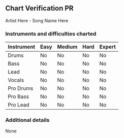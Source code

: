 ## Chart Verification PR

<!-- Here you should change these to the artist and song names. -->

Artist Here - Song Name Here

<!-- If possible, upload the album art below. -->

### Instruments and difficulties charted

<!-- Denote all difficulties and charts you have charted, so it's easier 
for the verifiers to verify the chart.
You can do this by changing "No" to "Yes", if you charted it. -->

| Instrument     | Easy     | Medium    | Hard      | Expert       |
| -------------- | -------- | --------- | --------- | ------------ |
| Drums          | No       | No        | No        | No           |
| Bass           | No       | No        | No        | No           |
| Lead           | No       | No        | No        | No           |
| Vocals         | No       | No        | No        | No           |
| Pro Drums      | No       | No        | No        | No           |
| Pro Bass       | No       | No        | No        | No           |
| Pro Lead       | No       | No        | No        | No           |

### Additional details

<!-- If there are any details about your chart, like for example:
intentionally placed invalid chords, no lifts or something else,
you can specify below to make the verifier aware of it. -->

None
